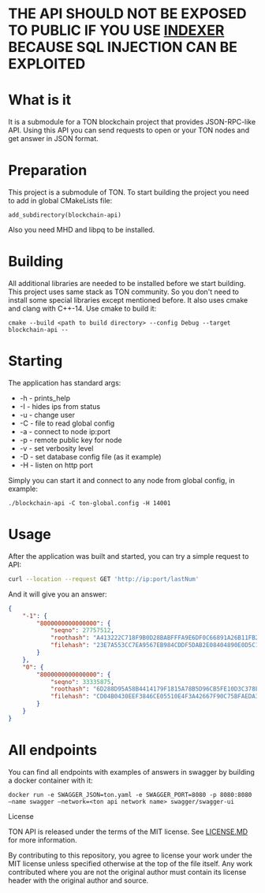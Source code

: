 # THE API SHOULD NOT BE EXPOSED TO PUBLIC IF YOU USE [INDEXER](https://github.com/Blockchair/ton-indexer) BECAUSE SQL INJECTION CAN BE EXPLOITED

# What is it
It is a submodule for a TON blockchain project that provides JSON-RPC-like API. Using this API you can send requests to open or your TON nodes and get answer in JSON format. 


# Preparation 
This project is a submodule of TON. To start building the project you need to add in global CMakeLists file:

```add_subdirectory(blockchain-api)```

Also you need MHD and libpq to be installed.

# Building
All additional libraries are needed to be installed before we start building. This project uses same stack as TON community. So you don't need to install some special libraries except mentioned before. It also uses cmake and clang with C++-14. 
Use cmake to build it:

```cmake --build <path to build directory> --config Debug --target blockchain-api --```

# Starting 
The application has standard args:
- -h  - prints_help
- -I  - hides ips from status
- -u  - change user
- -C  - file to read global config
- -a  - connect to node ip:port
- -p  - remote public key for node
- -v  - set verbosity level
- -D  - set database config file (as it example)
- -H  - listen on http port

Simply you can start it and connect to any node from global config, in example:

``` ./blockchain-api -C ton-global.config -H 14001 ```

# Usage

After the application was built and started, you can try a simple request to API:
```bash
curl --location --request GET 'http://ip:port/lastNum'
```

And it will give you an answer:

``` json
{
    "-1": {
        "8000000000000000": {
            "seqno": 27757512,
            "roothash": "A413222C718F9B0D28BABFFFA9E6DF0C66891A26B11FB268AA3E30C7BC63E0FE",
            "filehash": "23E7A553CC7EA9567EB984CDDF5DAB2E08404890E0D5C141DC296B9724EC9716"
        }
    },
    "0": {
        "8000000000000000": {
            "seqno": 33335875,
            "roothash": "6D288D95A58B4414179F1815A78B5D96CB5FE10D3C378EB950461CAAD92F51A4",
            "filehash": "CD04B0430EEF3846CE05510E4F3A42667F90C75BFAEDA39F6D1EBBF9796E50A4"
        }
    }
}
```

# All endpoints
You can find all endpoints with examples of answers in swagger by building a docker container with it:

```docker run -e SWAGGER_JSON=ton.yaml -e SWAGGER_PORT=8080 -p 8080:8080 —name swagger —network=<ton api network name> swagger/swagger-ui```

License

TON API is released under the terms of the MIT license. See [LICENSE.MD](LICENSE.MD) for more information.

By contributing to this repository, you agree to license your work under the MIT license unless specified otherwise at the top of the file itself. Any work contributed where you are not the original author must contain its license header with the original author and source.